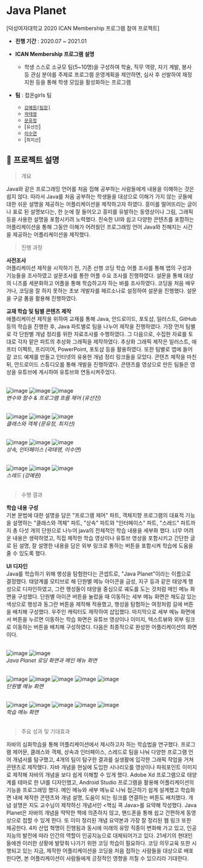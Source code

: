 # Java Planet

[덕성여자대학교 2020 ICAN Membership 프로그램 참여 프로젝트]
- **진행 기간** : 2020.07 ~ 2021.01
- **ICAN Membership 프로그램 설명**
  
  - 학생 스스로 소규모 팀(5~10명)을 구성하여 학술, 직무 역량, 자기 계발, 봉사 등 관심 분야를 주제로 프로그램 운영계획을 제안하면, 심사 후 선발하여 재정 지원 등을 통해 학생 모임을 활성화하는 프로그램 

- **팀** : 컴온girls 팀
  - [`강예원(팀장)`](https://github.com/dpdnjs2526)
  - [`곽태영`](https://github.com/sharpie1330)
  - [`문유정`](https://github.com/dooruz)
  - [`유선진`]
  - [`이수연`](https://github.com/dltn01wf)
  - [`최지선`]

## 📝 프로젝트 설명
> 개요

Java와 같은 프로그래밍 언어를 처음 접해 공부하는 사람들에게 내용을 이해하는 것은 쉽지 않다. 따라서 Java를 처음 공부하는 학생들을 대상으로 이해가 가지 않는 곳들에 대한 쉬운 설명을 제공하는 어플리케이션을 제작하고자 하였다. 흥미를 떨어뜨리는 글이나 표로 된 설명보다는, 한 눈에 잘 들어오고 흥미를 유발하는 동영상이나 그림, 그래픽 등을 사용한 설명을 포함시키려 노력했다. 친숙한 UI와 쉽고 다양한 콘텐츠를 포함하는 어플리케이션을 통해 그동안 이해가 어려웠던 프로그래밍 언어 Java와 친해지는 시간을 제공하는 어플리케이션을 제작했다.

> 진행 과정

**사전조사**<br>
어플리케이션 제작을 시작하기 전, 기존 선행 코딩 학습 어플 조사를 통해 앱의 구성과 기능들을 조사하였고 설문조사를 통한 어플 수요 조사를 진행하였다. 설문을 통해 대상의 니즈를 세분화하고 어플을 통해 학습하고자 하는 바를 조사하였다. 코딩을 처음 배우거나, 코딩을 잘 하지 못하는 초보 개발자를 페르소나로 설정하여 설문을 진행했다. 설문을 구글 폼을 활용해 진행하였다.<br>

**교재 학습 및 팀별 콘텐츠 제작**<br>
애플리케이션 제작을 위하여 교재를 통해 Java, 안드로이드, 포토샵, 일러스트, GitHub 등의 학습을 진행한 후, Java 파트별로 팀을 나누어 제작을 진행하였다. 가장 먼저 팀별로 각 단원별 개념 정리를 위한 자료조사를 수행하였다. 그 다음으로, 수집한 자료를 토대로 각자 맡은 파트의 추상화 그래픽을 제작하였다. 추상화 그래픽 제작은 일러스트, 애프터 이펙트, 프리미어, PowerPoint, 포토샵 등을 활용하였다. 또한 팀별로 앱에 들어갈 코드 예제를 만들고 인터넷의 유용한 개념 정리 링크들을 모았다. 콘텐츠 제작을 마친 뒤, 안드로이드 스튜디오를 통해 개발을 진행하였다. 콘텐츠를 영상으로 만든 팀들은 영상을 유튜브에 게시하여 유튜브와 연동시켜주었다.<br><br>


![image](https://github.com/sharpie1330/java-planet/assets/71365547/b2202324-65f2-421a-94d7-e0dd26b067d6)
![image](https://github.com/sharpie1330/java-planet/assets/71365547/40ae3dc1-1913-427c-9222-67edd01d1b71)
![image](https://github.com/sharpie1330/java-planet/assets/71365547/9a67ab16-4b39-4922-b621-12d106e85a45)
<br>
*변수와 함수 & 프로그램 흐름 제어 (유선진)*
<br><br>

![image](https://github.com/sharpie1330/java-planet/assets/71365547/3d9e82df-9b9b-467c-aba7-4839d8202c92)
![image](https://github.com/sharpie1330/java-planet/assets/71365547/92e706a3-1661-4feb-a51b-30cb627ac9e8)
![image](https://github.com/sharpie1330/java-planet/assets/71365547/6d58d61d-fb81-427b-aed3-46250f618197)
<br>
*클래스와 객체 (문유정, 최지선)*
<br><br>

![image](https://github.com/sharpie1330/java-planet/assets/71365547/81b93208-05e6-4b2b-ade1-56f571ca1799)
![image](https://github.com/sharpie1330/java-planet/assets/71365547/d1b067aa-c6e4-47f5-ba50-0eebfaa37a2c)
![image](https://github.com/sharpie1330/java-planet/assets/71365547/1c9f0741-205d-441c-ab82-61a3f99f958c)
<br>
*상속, 인터페이스 (곽태영, 이수연)*
<br><br>

![image](https://github.com/sharpie1330/java-planet/assets/71365547/11c397c4-27fe-4d29-96b5-d5e8770d5231)
![image](https://github.com/sharpie1330/java-planet/assets/71365547/ae33cf23-6329-4db8-b444-12886ad01a8a)
![image](https://github.com/sharpie1330/java-planet/assets/71365547/7ba27b99-33bc-4487-9877-998d1d3580cc)
<br>
*스레드 (강예원)*
<br><br>

> 수행 결과

**학습 내용 구성**<br>
기본 문법에 대한 설명을 담은 "프로그램 제어" 파트, 객체지향 프로그램의 대표적 기능을 설명하는 "클래스와 객체" 파트, "상속" 파트와 "인터페이스" 파트, "스레드" 파트까지 총 다섯 개의 단원으로 나누어 java의 전체적인 학습 내용을 세부화 했다. 너무 어려운 내용은 생략하였고, 직접 제작한 학습 영상이나 유튜브 영상을 포함시키고 간단한 글로 된 설명, 잘 설명한 내용을 담은 외부 링크로 통하는 버튼을 포함시켜 학습에 도움을 줄 수 있도록 했다.<br>

**UI 디자인**<br>
Java를 학습하기 위해 행성을 탐험한다는 콘셉트로, "Java Planet"이라는 이름으로 결정했다. 태양계를 모티브로 해 단원별 메뉴 아이콘을 금성, 지구 등과 같은 태양계 행성으로 디자인하였고, 그런 행성들이 태양을 중심으로 궤도를 도는 것처럼 메인 메뉴 화면을 구성했다. 단원별 아이콘 버튼을 눌렀을 때 이동하는 세부 메뉴 화면은 채도감 있는 색상으로 행성과 동그란 버튼을 제작해 적용했고, 행성을 탐험하는 여정처럼 길에 버튼을 배치해 구성했다. 우주인 캐릭터도 제작하여 삽입했다. 마지막으로 세부 메뉴 화면에서 버튼을 누르면 이동하는 학습 화면은 유튜브 영상이나 이미지, 텍스트뷰와 외부 링크로 이동하는 버튼을 배치해 구성하였다. 다음은 최종적으로 완성한 어플리케이션의 화면이다.<br><br>

![image](https://github.com/sharpie1330/java-planet/assets/71365547/9bf62ab2-f1de-426c-bfa6-ec510d0ba511)
![image](https://github.com/sharpie1330/java-planet/assets/71365547/49048898-f38c-41f8-9e77-29fbdaa26706)
<br>*Java Planet 로딩 화면과 메인 메뉴 화면*<br><br>

![image](https://github.com/sharpie1330/java-planet/assets/71365547/2da80e2a-2108-4d29-88e5-124cd69d67bf)
![image](https://github.com/sharpie1330/java-planet/assets/71365547/aa781c7c-95a7-4e15-ad0d-c395302af13e)
![image](https://github.com/sharpie1330/java-planet/assets/71365547/34ffd728-4418-4662-ab98-d894aed3b2f0)
![image](https://github.com/sharpie1330/java-planet/assets/71365547/c483e89f-01e6-4bce-9a94-1a17f30f8f6e)
![image](https://github.com/sharpie1330/java-planet/assets/71365547/8ea1f122-53db-4075-a4db-b900c8ef86a8)
<br>*단원별 메뉴 화면*<br><br>

![image](https://github.com/sharpie1330/java-planet/assets/71365547/06a8f605-c4b5-4237-8c14-9ecd2b28e314)
![image](https://github.com/sharpie1330/java-planet/assets/71365547/2e98f187-b62d-47bc-9b9a-96566add8760)
![image](https://github.com/sharpie1330/java-planet/assets/71365547/44cbfb36-9a7e-435c-82e3-9c84cdca38d4)
![image](https://github.com/sharpie1330/java-planet/assets/71365547/4c2299d2-7410-455d-ad29-3ac6ba375a4f)
![image](https://github.com/sharpie1330/java-planet/assets/71365547/2e8dc1b6-db96-4e1d-8f3b-3f84a910da5f)
<br>*학습 메뉴 화면*<br><br>

> 주요 성과 및 기대효과

자바의 심화학습을 통해 어플리케이션에서 제시하고자 하는 학습법을 연구했다. 프로그램 제어문, 클래스와 객체, 상속과 인터페이스, 스레드로 팀을 나눠 다양한 프로그램 언어 개념서를 탐구했고, 4개의 팀이 탐구한 결과를 실생활에 입각한 그래픽 작업을 거쳐 콘텐츠로 제작했다. 자바 개념을 현실에 도입한 시나리오를 영상이나 파워포인트 이미지로 제작해 자바의 개념을 보다 쉽게 이해할 수 있게 했다. Adobe Xd 프로그램으로 태양계를 테마로 한 UI를 디자인했고, Android Studio 프로그램을 활용해 어플리케이션의 기능을 프로그래밍 했다. 메인 메뉴와 세부 메뉴로 나눠 접근하기 쉽게 설계했고 학습화면 내에 제작한 콘텐츠와 개념 설명, 도움이 되는 링크를 연결하는 버튼도 배치했다. 개념 설명은 지도 교수님이 제작하신 개념서인 <핵심 콕 Java>를 요약해 작성했다. Java Planet은 자바의 개념을 딱딱한 책에 의존하지 않고, 핸드폰을 통해 쉽고 간편하게 동영상으로 접할 수 있게 한다. 또 이미 정리된 개념 요약본과 가장 잘 정리된 웹 링크 또한 제공한다. 4차 산업 혁명이 진행됨과 동시에 미래의 유망 직종이 변화해 가고 있고, 인공지능의 발전에 따라 인간의 역할이 인공지능으로 대체되어가고 있다. 21세기의 현대인들에겐 이러한 상황에 발맞춰 나가기 위한 코딩 학습이 필요하다. 코딩 의무교육 또한 시행되고 있는 지금, 제작한 어플리케이션을 코딩을 처음 접하는 사람들을 대상으로 배포한다면, 본 어플리케이션이 사람들에게 긍정적인 영향을 끼칠 수 있으리라 기대한다.













